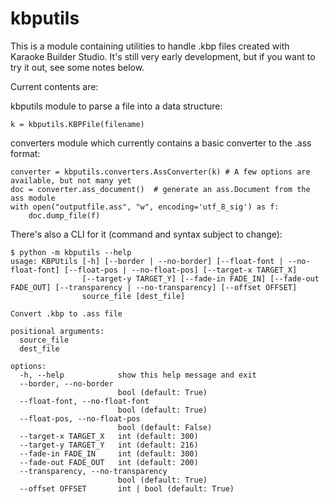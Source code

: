 kbputils
========

This is a module containing utilities to handle .kbp files created with Karaoke Builder Studio. It's still very early development, but if you want to try it out, see some notes below.

Current contents are:

kbputils module to parse a file into a data structure:

    k = kbputils.KBPFile(filename)

converters module which currently contains a basic converter to the .ass format:

    converter = kbputils.converters.AssConverter(k) # A few options are available, but not many yet
    doc = converter.ass_document()  # generate an ass.Document from the ass module
    with open("outputfile.ass", "w", encoding='utf_8_sig') as f:
        doc.dump_file(f)

There's also a CLI for it (command and syntax subject to change):

    $ python -m kbputils --help
    usage: KBPUtils [-h] [--border | --no-border] [--float-font | --no-float-font] [--float-pos | --no-float-pos] [--target-x TARGET_X]
                    [--target-y TARGET_Y] [--fade-in FADE_IN] [--fade-out FADE_OUT] [--transparency | --no-transparency] [--offset OFFSET]
                    source_file [dest_file]
    
    Convert .kbp to .ass file
    
    positional arguments:
      source_file
      dest_file
    
    options:
      -h, --help            show this help message and exit
      --border, --no-border
                            bool (default: True)
      --float-font, --no-float-font
                            bool (default: True)
      --float-pos, --no-float-pos
                            bool (default: False)
      --target-x TARGET_X   int (default: 300)
      --target-y TARGET_Y   int (default: 216)
      --fade-in FADE_IN     int (default: 300)
      --fade-out FADE_OUT   int (default: 200)
      --transparency, --no-transparency
                            bool (default: True)
      --offset OFFSET       int | bool (default: True)
    
